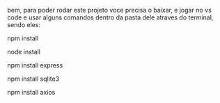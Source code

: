 bem, para poder rodar este projeto voce precisa o baixar, e jogar no vs code e usar alguns comandos dentro da pasta dele atraves do terminal, sendo eles:

npm install

node install

npm install express

npm install sqlite3

npm install axios

